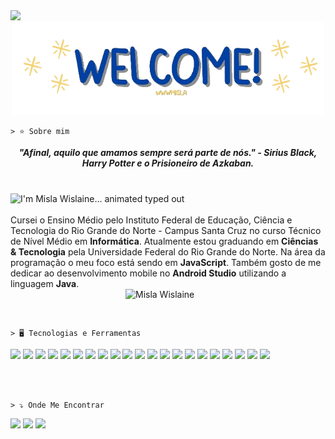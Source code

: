 <!--![Profile views](https://gpvc.arturio.dev/wwwmisla)-->   
<img src="https://profile-counter.glitch.me/wwwmisla/count.svg" />  

<div align="center">
  <a href="https://github.com/wwwmisla">
    <img src="./images/welcome-unscreen.gif" width="500">
  </a>
</div>

``` 
> ⭐️ Sobre mim
```

<div align='center'>
  <b><i>"Afinal, aquilo que amamos sempre será parte de nós." - Sirius Black, Harry Potter e o Prisioneiro de Azkaban.</i></b>
</div><br><br>

<img src="https://readme-typing-svg.demolab.com?font=Operator+Mono&size=37&duration=2800&pause=2000&color=5D6064&center=true&vCenter=true&width=940&height=50&lines=I'm+Misla+Wislaine..." align="middle" alt="I'm Misla Wislaine... animated typed out">
<br><br>

<div align="left">Cursei o Ensino Médio pelo Instituto Federal de Educação, Ciência e Tecnologia do Rio Grande do Norte - Campus Santa Cruz no curso Técnico de Nível Médio em <b>Informática</b>. Atualmente estou graduando em <b>Ciências & Tecnologia</b> pela Universidade Federal do Rio Grande do Norte. Na área da programação o meu foco está sendo em <b>JavaScript</b>. Também gosto de me dedicar ao desenvolvimento mobile no <b>Android Studio</b> utilizando a linguagem <b>Java</b>.</div>

<img align="right" src="https://i.pinimg.com/564x/9e/ea/5b/9eea5bac3806420e9c3e5b9ce422461a.jpg" alt="Misla Wislaine" width="320px" /> 

<br><br>

```
> 🖥️ Tecnologias e Ferramentas
```

<div align="center" display="inline">

 <div align="justify">
    <img src="https://img.shields.io/badge/HTML5-E34F26?style=for-the-badge&logo=html5&logoColor=white" />
    <img src="https://img.shields.io/badge/CSS3-1572B6?style=for-the-badge&logo=css3&logoColor=white"/>
    <img src="https://img.shields.io/badge/JavaScript-323330?style=for-the-badge&logo=javascript&logoColor=F7DF1E"/>
    <img src="https://img.shields.io/badge/Bootstrap-563D7C?style=for-the-badge&logo=bootstrap&logoColor=white">
    <img src="https://img.shields.io/badge/C%2B%2B-00599C?style=for-the-badge&logo=c%2B%2B&logoColor=white"/>
    <img src="https://img.shields.io/badge/Java-ED8B00?style=for-the-badge&logo=java&logoColor=white"/>
    <img src="https://img.shields.io/badge/PHP-777BB4?style=for-the-badge&logo=php&logoColor=white">
    <img src="https://img.shields.io/badge/Laravel-FF2D20?style=for-the-badge&logo=laravel&logoColor=white">
    <img src="https://img.shields.io/badge/Markdown-000000?style=for-the-badge&logo=markdown&logoColor=white">
    <img src="https://img.shields.io/badge/MySQL-00000F?style=for-the-badge&logo=mysql&logoColor=white">
    <img src="https://img.shields.io/badge/SQLite-07405E?style=for-the-badge&logo=sqlite&logoColor=white">
    <img src="https://img.shields.io/badge/MariaDB-01529E?style=for-the-badge&logo=mariadb&logoColor=white" />
    <img src="https://img.shields.io/badge/MongoDB-4EA94B?style=for-the-badge&logo=mongodb&logoColor=white" />
    <img src="https://img.shields.io/badge/Node.js-43853D?style=for-the-badge&logo=node.js&logoColor=white" />
    <img src="https://img.shields.io/badge/TypeScript-007ACC?style=for-the-badge&logo=typescript&logoColor=white" />
    <img src="https://img.shields.io/badge/PostgreSQL-316192?style=for-the-badge&logo=postgresql&logoColor=white" />
    <img src="https://img.shields.io/badge/Express.js-404D59?style=for-the-badge" />
    <img src="https://img.shields.io/badge/React-20232A?style=for-the-badge&logo=react&logoColor=61DAFB" />
    <img src="https://img.shields.io/badge/Arduino-0077B5?style=for-the-badge&logo=arduino&logoColor=white" />
    <img src="https://img.shields.io/badge/Android Studio-4EA94B?style=for-the-badge&logo=androidstudio&logoColor=white" />
    <img src="https://img.shields.io/badge/VSCode-1572B6?style=for-the-badge&logo=visualstudiocode&logoColor=white" />
 </div>



<br><br>

</div>

```
> ⤵️ Onde Me Encontrar
```

<div align="justify">

  <a href = "mailto:wwwmisla144@gmail.com"><img src="https://img.shields.io/badge/Gmail-D14836?style=for-the-badge&logo=gmail&logoColor=white" target="_blank"></a>
  <a href="https://www.linkedin.com/in/misla-wislaine-514848220" target="_blank"><img src="https://img.shields.io/badge/LinkedIn-0077B5?style=for-the-badge&logo=linkedin&logoColor=white" target="_blank"></a> 
  <a href="https://github.com/wwwmisla" target="_blank"><img src="https://img.shields.io/badge/GitHub-100000?style=for-the-badge&logo=github&logoColor=white" target="_blank"></a> 

</div>
